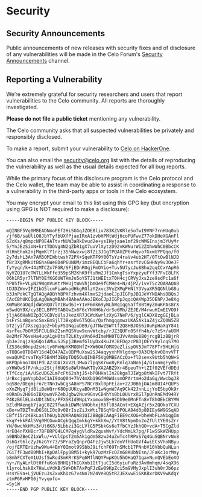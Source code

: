 # Security

## Security Announcements

Public announcements of new releases with security fixes and of disclosure of any vulnerabilities will be made in the Celo Forum's [Security Announcements](https://forum.celo.org/c/security-announcements/) channel.

## Reporting a Vulnerability

We’re extremely grateful for security researchers and users that report vulnerabilities to the Celo community. All reports are thoroughly investigated.

**Please do not file a public ticket** mentioning any vulnerability.

The Celo community asks that all suspected vulnerabilities be privately and responsibly disclosed.

To make a report, submit your vulnerability to [Celo on HackerOne](https://hackerone.com/celo).

You can also email the [security@celo.org](mailto:security@celo.org) list with the details of reproducing the vulnerability as well as the usual details expected for all bug reports.

While the primary focus of this disclosure program is the Celo protocol and the Celo wallet, the team may be able to assist in coordinating a response to a vulnerability in the third-party apps or tools in the Celo ecosystem.

You may encrypt your email to this list using this GPG key (but encryption using GPG is NOT required to make a disclosure):

```
-----BEGIN PGP PUBLIC KEY BLOCK-----

mQINBF5Vg0MBEADNmoPEf2HiSGGqJZOE8liv783KZVKRle5oTwI9VNF7rnHUq0ub
/jf6B/saUliO8JbYTyfbUXfPjaeIRxA1zvbHPMtWdj6coPUFwvZ77okDHeXGAnFl
6ZcKs/q8mpcNP8E4ATtvrNUW3aRkDvud2e+ysIHyjaae1mf29cWMGInxjm3YUyMr
5/YnJEzSiVN+krtTDDVg4N2qZbR1gX7uvVlXytzD92vKWNurWi2ZXhwWhC0BbcCK
HlHnEhok2njMqmKlY1rzj35hNwzxwj8fZi3JGgTPQAUZP6vHqvo7GxmUYPQqo/f0
2y7dshL3An7AM3OMIWbtwsh72PX+SqeKTF9Y00TsYz4raVv4ub2HT/0TtOwBlNJD
fBr3XgRMkUtBGhaGWe8D4P6UNUM/imz8EQLCbFa6qhYr+asrYzvCGHHNy9v3OeJF
fyYyqn/k+44zMTCZx7FGR/SFjEDnROqjFmOYio+Tuv5U7ycJu8Bhu2qqCCxYApR6
NyVZQ1U7cTWTLLWkFfe359pSM2KhK9ftuRm2Jf1CmkgTsxYxpzyuFYf37FvI8LFK
06h1R5yr7lTNY0EfKG6UWTHmJo5oYSTJ1tWEItxT0H4cjCRVyJxs2ze9sdPc1a6f
hP05fk+VLyN29WgmVuKtrMHUjtWwVhjbmOe9fCMHe4+N/4jPZ/ivvT5c2QARAQAB
tDJDZWxvIFZ1bG5lcmFiaWxpdHkgRGlzY2xvc3VyZXMgPHNlY3VyaXR5QGNlbG8u
b3JnPokCTgQTAQgAOBYhBPXFzhvm4XlmxS2jdaoCJpJIGPpJBQJeVYNDAhsDBQsJ
CAcCBhUKCQgLAgQWAgMBAh4BAheAAAoJEKoCJpJIGPpJqqcQAKWp35OEhP/Je8Xg
XmMuBeaOqdjdWoBQD7lYIBwd6I+Y1vF6mk69yWLhWqIqgSaTf8BtHyZmuKPAs8rX
mSwdQY9X/cy3ECLBFP5TABGwZx6F6cYNXH6b/drSo6Mh/ZEJE/M4rwuHImEIVO9f
jljA66HaNOZp3C9CBVqUlsJkezXR7JCWcKwrlzXyG7NeP/6/yqlCADX8zgGEjBLa
bsFrSLnBgxncSmxEmSjlT3BxpUv6T5QGu/QxfhmgqgmwzUKA5Ak1aZ4jxZQ0W5ZB
bT2jyifJXszg1qeZ+bbyFSINqiuDB9/gJTNwZ5WTtf2Q8HBJOS6i0uRpHaXqY841
4srFeu7bOM35FCUL6kZ2snMQSVuw9cnvWtcby/rJZ3QUFn0Sffh4b/c7zS+/aUOM
8e2MrF76veHa4uqA1gHOtsT2LKtyaVn6HdImeMH0TQJVvAm8u8B0jrcgB1z8BjrR
qbJeJnqjz9pGQo1AMuuSJ5pj3BemfGlUyDx4KuJVJBFDqzcP8DjOEYY9ylcqS7MO
lZS36e00npd2sHcty0FmHpYKMODNfZ+XW6OAfOMX9eZlispOV5JmT78FTr5HLHjG
oTOBGeOTDB4Y16d4EO47AZvOBPMuXsw2SJ4aqyyxhMVlgdnp+0A3CMpkv0BnvVFT
ewaQUMIrvaTKyF5B4Mf3E0pTDQ5OuQINBF5Vg0MBEACzQa+flDsevx9Utb5hQN+S
mKPQpkno7AN1PdLA23DAiXoV2L3Mwa7lpqSKrwo8yRnlq7aNo6j4/G1xnmgFyd6c
oYHWOwSfF/nkio2Stjf6UQSe8WlHNwKTOyXA2ABZ9Xr4BpeuTh+tZIf02VEfdDEd
tTfCcq/iA/UScUDG2LmPcFt62shjJ5+bP0HHalIn28kgaTJIWgp8tWkIFvt7TRYt
UrBxcjgmVnpb2eC1AI9UoQ04+7hV4mXb19GfM0WdssmOPArtmHo2daGg/WwcbgJ8
oqSBe/DEqmjrn7ETNn1wbCgsA8nPS7NCrBxl0pFEiav+2ZJ0B6jOA1m8UI4FQUPS
oXnZMyq7jd8liBeWQrrK8OpUUKcyaBDnM31wNgmWJAq9Ck42JnnLijYoESbpOk9r
e0RnDv2H86oIBXpwnVRZebJgbw2Nuv9GsvCB4hYsBbL0UVrxRGl7pOnRnEMd94RY
P4KzB6lELVxUDt3NCs/PFXSKId9NpLYxomox6B+9SDh9e0MnFTn8vT8hOEkCBYMW
bZldMAengb7jagC0Z2TfwukiDWMcVHObhxjR6fl03ACnt+EXqAZjr5x2QOko7CXU
xBo+wTDZTmuD6S8LI0q9v0BrIszZiJxWti7BSqYGnDPOLA84d0p8DIEy6W9GSqAD
CBfYi5r24BkLaslh6Uyb2QARAQABiQI2BBgBCAAgFiEE9cXOG+bheWbFLaN1qgIm
kkgY+kkFAl5Vg0MCGwwACgkQqgImkkgY+kkhXw//YtV8tNpmDo2oZfUltYE0sZrr
YN/0wchkHMs3rUt6K8/5Lbbzi3GcLVtG5PSbkGs6eTfbCYzJkhQO+vdA+T5CgZld
HrEQ4nPXHBcr7BFBRPQ4LCM7q4ygVldRw2qusWvf/YdcMmLk7pg/F1wSSkWZHUpp
a0BNbZBeCZ1xWlu/+VUlCpsT2m5Ak1gdm58zwJ4uZwTc4hRPxS7q4GuSQBNrvNx8
Os6Grt6lcZyJ6zGYr73/5PraZyQnprQ4FzJjwSLb7doVfhUoGVf4wiECsVhoNByu
/ojfERTErUzhw9Wu44EmY0Imot99SbbJ9ifchF69TnSMcb17PNnbV10VbbQuNLun
7GiTfF3wd80MhI+KpDAlFpy08M5i+kyk97uzMzFcOZn68KUbNIsn/JFaKc1orMmy
b8mhFCXTeX1UJsfSwRodSmKRrKSPq6MflNQYPwpKOU5hOHaQ71gavNunQVEbEoXO
ny+/RyALrlDt0ffuKoVBHHQjThIGXnb1ItTjuCI5d6yiuFuRz3AvHmhqm/4sqX96
t1yroLhsk8x7HaLuVdKB/SW+DhTAxPqFJzEw09KpZci5m9VMyJxplI3uh0rJb6pz
HssYE9a+LjVUEzu3sZxvKhDzG7v4Nn7NZ4Ve8Q5tRZJEXvwEi6KKBxrDKV9wKdqY
ztmP6RvHPG6jYvyqofo=
=Sy1W
-----END PGP PUBLIC KEY BLOCK-----
```
